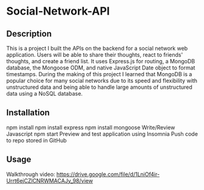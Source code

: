 # Social-Network-API

## Description
This is a project I built the APIs on the backend for a social network web application. Users will be able to share their thoughts, react to friends' thoughts, and create a friend list. It uses Express.js for routing, a MongoDB database, the Mongoose ODM, and native JavaScript Date object to format timestamps. During the making of this project I learned that MongoDB is a popular choice for many social networks due to its speed and flexibility with unstructured data and being able to handle large amounts of unstructured data using a NoSQL database.

## Installation
npm install
npm install express
npm install mongoose
Write/Review Javascript
npm start
Preview and test application using Insomnia
Push code to repo stored in GitHub

## Usage
Walkthrough video: https://drive.google.com/file/d/1LniOf4ir-Urrt6ejCZlCNRWMACAJy_98/view